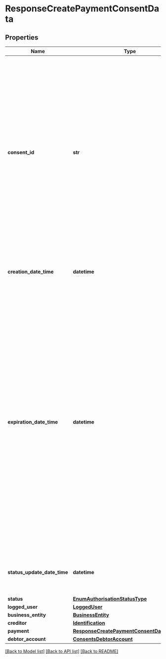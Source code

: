 # ResponseCreatePaymentConsentData

## Properties
Name | Type | Description | Notes
------------ | ------------- | ------------- | -------------
**consent_id** | **str** | Identificador único do consentimento criado para a iniciação de pagamento solicitada. Deverá ser um URN - Uniform Resource Name. Um URN, conforme definido na [RFC8141](https://tools.ietf.org/html/rfc8141) é um Uniform Resource Identifier - URI - que é atribuído sob o URI scheme \&quot;urn\&quot; e um namespace URN específico, com a intenção de que o URN seja um identificador de recurso persistente e independente da localização. Considerando a string urn:bancoex:C1DD33123 como exemplo para consentId temos: - o namespace(urn) - o identificador associado ao namespace da instituição transnmissora (bancoex) - o identificador específico dentro do namespace (C1DD33123). Informações mais detalhadas sobre a construção de namespaces devem ser consultadas na [RFC8141](https://tools.ietf.org/html/rfc8141).  | 
**creation_date_time** | **datetime** | Data e hora em que o consentimento foi criado. Uma string com data e hora conforme especificação RFC-3339, sempre com a utilização de timezone UTC(UTC time format). | 
**expiration_date_time** | **datetime** | Data e hora em que o consentimento da iniciação de pagamento expira, devendo ser sempre o creationDateTime mais 5 minutos. Uma string com data e hora conforme especificação RFC-3339, sempre com a utilização de timezone UTC (UTC time format). O consentimento é criado com o status AWAITING_AUTHORISATION, e deve assumir o status AUTHORIZED ou REJECTED antes do tempo de expiração - 5 minutos. Caso o tempo seja expirado, o status deve assumir REJECTED. Para o cenário em que o status assumiu AUTHORISED, o tempo máximo do expirationDateTime do consentimento deve assumir \&quot;now + 60 minutos\&quot;. Este é o tempo para consumir o consentimento autorizado, mudando seu status para CONSUMED. Não é possível prorrogar este tempo e a criação de um novo consentimento será necessária para os cenários de insucesso. O tempo do expirationDateTime é garantido com os 15 minutos do access token, sendo possível utilizar mais três refresh tokens até totalizar 60 minutos.  | 
**status_update_date_time** | **datetime** | Data e hora em que o recurso foi atualizado. Uma string com data e hora conforme especificação RFC-3339, sempre com a utilização de timezone UTC(UTC time format).  | 
**status** | [**EnumAuthorisationStatusType**](EnumAuthorisationStatusType.md) |  | 
**logged_user** | [**LoggedUser**](LoggedUser.md) |  | 
**business_entity** | [**BusinessEntity**](BusinessEntity.md) |  | [optional] 
**creditor** | [**Identification**](Identification.md) |  | 
**payment** | [**ResponseCreatePaymentConsentDataPayment**](ResponseCreatePaymentConsentDataPayment.md) |  | 
**debtor_account** | [**ConsentsDebtorAccount**](ConsentsDebtorAccount.md) |  | [optional] 

[[Back to Model list]](../README.md#documentation-for-models) [[Back to API list]](../README.md#documentation-for-api-endpoints) [[Back to README]](../README.md)

